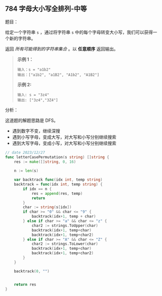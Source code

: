 ## 784 字母大小写全排列-中等

题目：

给定一个字符串 `s` ，通过将字符串 `s` 中的每个字母转变大小写，我们可以获得一个新的字符串。

返回 *所有可能得到的字符串集合* 。以 **任意顺序** 返回输出。



> **示例 1：**
>
> ```
> 输入：s = "a1b2"
> 输出：["a1b2", "a1B2", "A1b2", "A1B2"]
> ```
>
> **示例 2:**
>
> ```
> 输入: s = "3z4"
> 输出: ["3z4","3Z4"]
> ```



分析：

这道题的解题思路是 DFS。

- 遇到数字不变，继续深搜
- 遇到小写字母，变成大写，对大写和小写分别继续搜索
- 遇到大写字母，变成小写，对大写和小写分别继续搜索



```go
// date 2023/12/27
func letterCasePermutation(s string) []string {
    res := make([]string, 0, 16)
    
    n := len(s)

    var backtrack func(idx int, temp string)
    backtrack = func(idx int, temp string) {
        if idx == n {
            res = append(res, temp)
            return
        }
        char := string(s[idx])
        if char >= "0" && char <= "9" {
            backtrack(idx+1, temp + char)
        } else if char >= "a" && char <= "z" {
            char2 := strings.ToUpper(char)
            backtrack(idx+1, temp+char)
            backtrack(idx+1, temp+char2)
        } else if char >= "A" && char <= "Z" {
            char2 := strings.ToLower(char)
            backtrack(idx+1, temp+char)
            backtrack(idx+1, temp+char2)
        }
    }

    backtrack(0, "")


    return res
}
```


